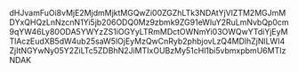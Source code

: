 dHJvamFuOi8vMjE2MjdmMjktMGQwZi00ZGZhLTk3NDAtYjVlZTM2MGJmMDYxQHQzLnNzcnN1Yi5jb206ODQ0Mz9zbmk9ZG91eWluY2RuLmNvbQp0cm9qYW46Ly80ODA5YWYzZS1iOGYyLTRmMDctOWNmYi03OWQwYTdiYjEyMTlAczEudXB5dW4ub25saW5lOjEyMzQwCnRyb2phbjovLzQ4MDlhZjNlLWI4ZjItNGYwNy05Y2ZiLTc5ZDBhN2JiMTIxOUBzMy51cHl1bi5vbmxpbmU6MTIzNDAK